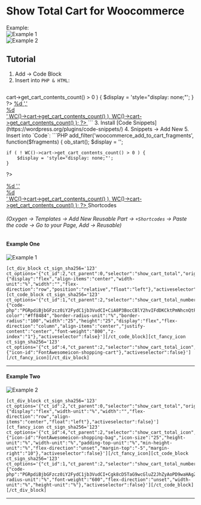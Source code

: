 # Show Total Cart for Woocommerce
Example:  
![Example 1](images/show_total_cart_ex1.PNG)  
![Example 2](images/show_total_cart_ex2.PNG)
## Tutorial
1. Add → Code Block   
2. Insert into `PHP & HTML`:
    ```HTML
 <?php 
	$display = '';

	if ( ! WC()->cart->get_cart_contents_count() > 0 ) {
		$display = 'style="display: none;"';
	}
?>
<a href="<?php echo esc_url( wc_get_cart_url() ); ?>">
 <?php echo sprintf ( _n( '<div class="cart-count"'. $display .'>%d </div>','<div class="cart-count"'. $display .'>%d </div>',WC()->cart->get_cart_contents_count() ), WC()->cart->get_cart_contents_count() ); ?>
</a>
<?php
?>
    ```
3. Install [Code Snippets](https://wordpress.org/plugins/code-snippets/)  
4. Snippets → Add New
5. Insert into `Code`:
    ```PHP
  add_filter('woocommerce_add_to_cart_fragments', function($fragments) {
ob_start();
	$display = '';

	if ( ! WC()->cart->get_cart_contents_count() > 0 ) {
		$display = 'style="display: none;"';
	}
?>
<a href="<?php echo esc_url( wc_get_cart_url() ); ?>">
 <?php echo sprintf ( _n( '<div class="cart-count"'. $display .'>%d </div>','<div class="cart-count"'. $display .'>%d </div>',WC()->cart->get_cart_contents_count() ), WC()->cart->get_cart_contents_count() ); ?>
</a>
<?php $fragments['div.cart-count'] = ob_get_clean();
return $fragments;
});
    ```
6. Set the title and press `Save changes and activate`


## Shortcodes  
###### *(Oxygen → Templates → Add New Reusable Part → `+Shortcodes` → Paste the code → Go to your Page, Add → Reusable)*
#### Example One  
![Example 1](images/show_total_cart_ex1.PNG)
```
[ct_div_block ct_sign_sha256='123' ct_options='{"ct_id":2,"ct_parent":0,"selector":"show_cart_total","original":{"display":"flex","align-items":"center","width-unit":"%","width":"","flex-direction":"row","position":"relative","float":"left"},"activeselector":false}'][ct_code_block ct_sign_sha256='123' ct_options='{"ct_id":1,"ct_parent":2,"selector":"show_cart_total_numbers","original":{"code-php":"PGRpdiBjbGFzcz0iY2FydC1jb3VudCI+CiA8P3BocCBlY2hvIFdDKCktPmNhcnQtPmdldF9jYXJ0X2NvbnRlbnRzX2NvdW50KCk7Pz4KPC9kaXY+","position":"absolute","top":"0","right":"0","background-color":"#ff8484","border-radius-unit":"%","border-radius":"100","width":"25","height":"25","display":"flex","flex-direction":"column","align-items":"center","justify-content":"center","font-weight":"800","z-index":"1"},"activeselector":false}'][/ct_code_block][ct_fancy_icon ct_sign_sha256='123' ct_options='{"ct_id":4,"ct_parent":2,"selector":"show_cart_total_icon","original":{"icon-id":"FontAwesomeicon-shopping-cart"},"activeselector":false}'][/ct_fancy_icon][/ct_div_block]
```
---
#### Example Two  
![Example 2](images/show_total_cart_ex2.PNG)
```
[ct_div_block ct_sign_sha256='123' ct_options='{"ct_id":2,"ct_parent":0,"selector":"show_cart_total","original":{"display":"flex","width-unit":"%","width":"","flex-direction":"row","align-items":"center","float":"left"},"activeselector":false}'][ct_fancy_icon ct_sign_sha256='123' ct_options='{"ct_id":4,"ct_parent":2,"selector":"show_cart_total_icon","original":{"icon-id":"FontAwesomeicon-shopping-bag","icon-size":"25","height-unit":"%","width-unit":"%","padding-top-unit":"%","min-height-unit":"%","flex-direction":"unset","margin-top":"-5","margin-right":"10"},"activeselector":false}'][/ct_fancy_icon][ct_code_block ct_sign_sha256='123' ct_options='{"ct_id":1,"ct_parent":2,"selector":"show_cart_total_numbers","original":{"code-php":"PGRpdiBjbGFzcz0iY2FydC1jb3VudCI+Cgk8cD5TaG9wcGluZ2JhZyAoPD9waHAgZWNobyBXQygpLT5jYXJ0LT5nZXRfY2FydF9jb250ZW50c19jb3VudCgpOz8+KSA8cD4KPC9kaXY+","border-radius-unit":"%","font-weight":"600","flex-direction":"unset","width-unit":"%","height-unit":"%"},"activeselector":false}'][/ct_code_block][/ct_div_block]
```
---

